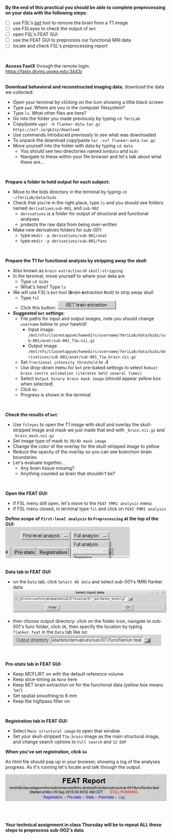 **By the end of this practical you should be able to complete preprocessing on your data with the following steps:** <br/>
* [ ] use FSL's [bet](https://fsl.fmrib.ox.ac.uk/fsl/fslwiki/BET/UserGuide) tool to remove the brain from a T1 image <br/>
* [ ] use FSLeyes to check the output of `bet` <br/> 
* [ ] open FSL's FEAT GUI <br/>
* [ ] use the FEAT GUI to preprocess our functional MRI data <br/>
* [ ] locate and check FSL's preprocessing report <br/>
<br/>

**Access FastX** through the remote login: <br>
https://fastx.divms.uiowa.edu:3443/  <br/>
<br/>

**Download behavioral and reconstructed imaging data**, download the data we collected: <br/>
*  Open your terminal by clicking on the icon showing a little black screen
*  Type `pwd`. Where are you in the computer filesystem?
*  Type `ls`. What other files are here? 
*  Go into the folder you made previously by typing `cd fmriLab`
*  Copy/paste `wget -O flanker-data.tar.gz https://osf.io/gk2cy/download`
*  Use commands introduced previously to see what was downloaded
*  To unpack the download copy/paste `tar -xvf flanker-data.tar.gz`
*  Move yourself into the folder with data by typing `cd data`
   *  You should see two directories named `behData` and `bids`
   *  Navigate to these within your file browser and let's talk about what these are...
<br/>

**Prepare a folder to hold output for each subject:** <br/>
*  Move to the bids directory in the terminal by typing `cd ~/fmriLab/data/bids`
*  Check that you're in the right place, type `ls` and you should see folders named `derivatives`,`sub-001`, and `sub-002`
   *  `derivatives` is a folder for output of structural and functional analyses
   *  protects the raw data from being over-written 
*  Make new derivatives folders for sub-001:
   *  type `mkdir -p derivatives/sub-001/anat`
   *  type `mkdir -p derivatives/sub-001/func`
<br/>


**Prepare the T1 for functional analysis by stripping away the skull**: <br/>
*  Also known as `brain extraction` or `skull-stripping`
*  In the terminal, move yourself to where your data are
   *  Type `cd bids`
   *  What's here? Type `ls`
*  We will use FSL's `bet` tool (**b**rain **e**xtraction **t**ool) to strip away skull
   *  Type `fsl`
   *  Click this button: ![bet-button](images/download-and-prepare_bet-button.png)
* **Suggested `bet` settings**: <br/>
   *  File paths for input and output images, note you should change `username` below to your hawkid!
        *  Input image: `/mnt/nfs/clasnetappvm/homedirs/username/fmriLab/data/bids/sub-001/anat/sub-001_T1w.nii.gz`
        *  Output image: `/mnt/nfs/clasnetappvm/homedirs/username/fmriLab/data/bids/derivatives/sub-001/anat/sub-001_T1w_brain.nii.gz`
   *  Set `fractional intensity threshold` to .4
   *  Use drop-down menu for `bet` pre-baked settings to select `Robust brain centre estimation (iterates bet2 several times)`
   *  Select `Output binary brain mask image` (should appear yellow box when selected)
   *  Click `Go`
   *  Progress is shown in the terminal

<br/>


**Check the results of `bet`**: <br/>
*  Use `fsleyes` to open the T1 image with skull and overlay the skull-stripped image and mask we just made that end with `_brain.nii.gz` and `_brain_mask.nii.gz`
*  Set image type of mask to `3D/4D mask image` 
*  Change the color of the overlay for the skull-stripped image to yellow
*  Reduce the opacity of the overlay so you can see brain/non-brain boundaries
*  Let's evaluate together...
   *  Any brain tissue missing?
   *  Anything counted as brain that shouldn't be?

<br/>


**Open the FEAT GUI:**<br/>
*  If FSL menu still open, let's move to the `FEAT FMRI analysis` menu
*  If FSL menu closed, in terminal type `fsl` and click on `FEAT FMRI analysis`


**Define scope of `First-level analysis` to `Preprocessing` at the top of the GUI:**
<br/> 
![feat-set-preprocessing-only](images/preprocessing_feat-set-preprocessing-only.png)
<br/>
<br/>

**Data tab in FEAT GUI:**<br/>
*  on the `Data` tab, click `Select 4D data` and select sub-001's fMRI flanker data: 
![feat-select-4D-input](images/preprocessing_feat-select-4D-input.png) <br/>

*  then choose output directory: click on the folder icon, navigate to sub-001's func folder, click `OK`, then specify the location by typing `flanker.feat` in the `Data` tab like so: <br/>
![feat-output-directory](images/preprocessing_feat-output-directory.png)
<br/>


**Pre-stats tab in FEAT GUI:**<br/>
*  Keep MCFLIRT on with the default reference volume
*  Keep slice-timing as `None` here
*  Keep BET brain extraction on for the functional data (yellow box means 'on')
*  Set spatial smoothing to 6 mm
*  Keep the highpass filter on 
<br/>


**Registration tab in FEAT GUI:**<br/>
*  Select `Main structural image` to open that window
*  Set your skull-stripped `T1w_brain` image as the main structural image, and change search options to `Full search` and `12 DOF` <br/>


**When you've set registration, click `Go`** <br/>

An html file should pop up in your browser, showing a log of the analyses progress. As it's running let's locate and talk through the output. <br/>

![feat-html-report-header](images/preprocessing_feat-html-report-header.png)

<br/>
<br/>

**Your technical assignment in class Thursday will be to repeat ALL these steps to preprocess sub-002's data** <br/>